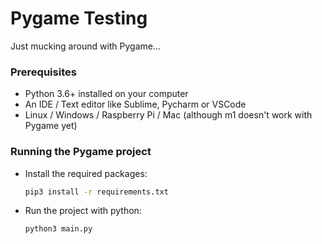 # Pygame Testing
Just mucking around with Pygame...

### Prerequisites

* Python 3.6+ installed on your computer
* An IDE / Text editor like Sublime, Pycharm or VSCode
* Linux / Windows / Raspberry Pi / Mac (although m1 doesn't work with Pygame yet)

### Running the Pygame project
* Install the required packages:
    ```bash 
    pip3 install -r requirements.txt
    ``` 
* Run the project with python:
    ```python
    python3 main.py
    ```